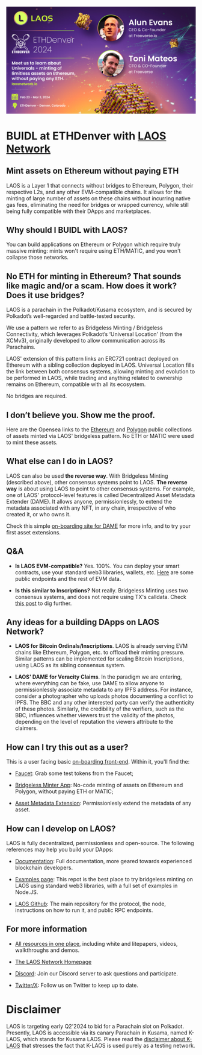 ![LAOS_ETHDenver](../imgs/LAOS_ETHDenver.jpg)
# BUIDL at ETHDenver with [**LAOS Network**](https://laosnetwork.io) 

## Mint assets on Ethereum without paying ETH

LAOS is a Layer 1 that connects without bridges to Ethereum, Polygon, their respective L2s, and any other EVM-compatible chains. It allows for the minting of large number of assets on these chains without incurring native gas fees, eliminating the need for bridges or wrapped currency, while still being fully compatible with their DApps and marketplaces.

## Why should I BUIDL with LAOS?

You can build applications on Ethereum or Polygon which require truly massive minting: mints won't require using ETH/MATIC, and you won't collapse those networks.


## No ETH for minting in Ethereum? That sounds like magic and/or a scam. How does it work? Does it use bridges?

LAOS is a parachain in the Polkadot/Kusama ecosystem, and is secured by Polkadot’s well-regarded and battle-tested security.

We use a pattern we refer to as Bridgeless Minting / Bridgeless Connectivity, which leverages Polkadot’s ‘Universal Location’ (from the XCMv3), originally developed to allow communication across its Parachains. 

LAOS' extension of this pattern links an ERC721 contract deployed on Ethereum with a sibling collection deployed in LAOS. Universal Location fills the link between both consensus systems, allowing minting and evolution to be performed in LAOS, while trading and anything related to ownership remains on Ethereum, compatible with all its ecosystem. 

No bridges are required.

## I don’t believe you. Show me the proof.

Here are the Opensea links to the [Ethereum](https://opensea.io/collection/eth-laos-bridgeless-minting) and [Polygon](https://opensea.io/collection/universal-polygon-collection) public collections of assets minted via LAOS' bridgeless pattern. No ETH or MATIC were used to mint these assets.


## What else can I do in LAOS?

LAOS can also be used **the reverse way**. With Bridgeless Minting (described above), other consensus systems point to LAOS. **The reverse way** is about using LAOS to point to other consensus systems. For example, one of LAOS' protocol-level features is called Decentralized Asset Metadata Extender (DAME). It allows anyone, permissionlessly, to extend the metadata associated with any NFT, in any chain, irrespective of who created it, or who owns it.

Check this simple [on-boarding site for DAME](https://apps.klaos.io/extend) for more info, and to try your first asset extensions.

## Q&A

* **Is LAOS EVM-compatible?**  Yes. 100%. You can deploy your smart contracts, use your standard web3 libraries, wallets, etc. [Here](https://app.gitbook.com/o/Che3PkDSFGGaCerv2hS8/s/HUKiUao8hGUgferucKd9/introduction/laos-and-k-laos) are some public endpoints and the rest of EVM data.

* **Is this similar to Inscriptions?** Not really. Bridgeless Minting uses two consensus systems, and does not require using TX's calldata. Check [this post](https://medium.com/laosnetwork/introducing-universals-assets-minted-via-bridgeless-patterns-in-any-blockchain-6265e2313e5a) to dig further.  


## Any ideas for a building DApps on LAOS Network?

* **LAOS for Bitcoin Ordinals/Inscriptions**. LAOS is already serving EVM chains like Ethereum, Polygon, etc. to offload their minting pressure. Similar patterns can be implemented for scaling Bitcoin Inscriptions, using LAOS as its sibling consensus system.

* **LAOS' DAME for Veracity Claims**. In the paradigm we are entering, where everything can be fake, use DAME to allow anyone to permissionlessly associate  metadata to any IPFS address. For instance, consider a photographer who uploads photos documenting a conflict to IPFS. The BBC and any other interested party can verify the authenticity of these photos. Similarly, the credibility of the verifiers, such as the BBC, influences whether viewers trust the validity of the photos, depending on the level of reputation the viewers attribute to the claimers.


## How can I try this out as a user?

This is a user facing basic [on-boarding front-end](https://apps.klaos.io/). Within it, you'll find the:

- [Faucet](https://apps.klaos.io/faucet): Grab some test tokens from the Faucet;

- [Bridgeless Minter App](https://apps.klaos.io/): No-code minting of assets on Ethereum and Polygon, without paying ETH or MATIC;

- [Asset Metadata Extension](https://apps.klaos.io/extend): Permissionlesly extend the metadata of any asset.

## How can I develop on LAOS?

LAOS is fully decentralized, permissionless and open-source. The following references may help you build your DApps:

- [Documentation](https://docs.laosnetwork.io/): Full documentation, more geared towards experienced blockchain developers.

- [Examples page](https://github.com/freeverseio/laos-examples): This repot is the best place to try bridgeless minting on LAOS using standard web3 libraries, with a full set of examples in Node.JS.

- [LAOS Github](https://github.com/freeverseio/laos): The main repository for the protocol, the node, instructions on how to run it, and public RPC endpoints.

## For more information

- [All resources in one place](https://docs.laosnetwork.io/introduction/resources), including white and litepapers, videos, walkthroughs and demos.

- [The LAOS Network Homepage](https://laosnetwork.io/)

- [Discord](https://discord.gg/gZcxsJcdPy): Join our Discord server to ask questions and participate.

- [Twitter/X](https://twitter.com/laosnetwork): Follow us on Twitter to keep up to date.


# Disclaimer

LAOS is targeting early Q2'2024 to bid for a Parachain slot on Polkadot. 
Presently, LAOS is accessible via its canary Parachain in Kusama, named K-LAOS, which stands for Kusama LAOS.
Please read the [disclaimer about K-LAOS](https://www.laosfoundation.io/disclaimer-klaos) that stresses the fact
that K-LAOS is used purely as a testing network.
